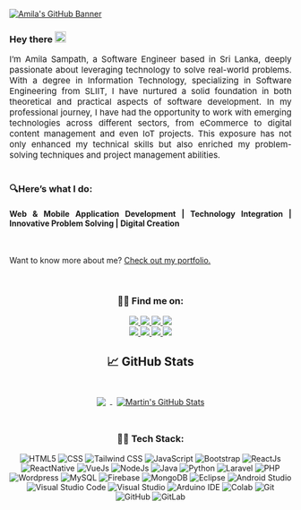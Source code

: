 [![Amila's GitHub Banner](https://i.postimg.cc/9XGd2ngS/Amila-2.jpg)](https://amilasm.theairpix.com/)
<div align="center">
<div align="justify">

<h3>Hey there <img src="https://raw.githubusercontent.com/MartinHeinz/MartinHeinz/master/wave.gif" width="20px" height="20px"></h3>

<div style="font-size:15px">I’m Amila Sampath, a Software Engineer based in Sri Lanka, deeply passionate about leveraging technology to solve real-world problems. With a degree in Information Technology, specializing in Software Engineering from SLIIT, I have nurtured a solid foundation in both theoretical and practical aspects of software development. In my professional journey, I have had the opportunity to work with emerging technologies across different sectors, from eCommerce to digital content management and even IoT projects. This exposure has not only enhanced my technical skills but also enriched my problem-solving techniques and project management abilities.</div><br>

  ### 🔍Here’s what I do:
  <h4>Web & Mobile Application Development | Technology Integration | Innovative Problem Solving | Digital Creation</h4> 

  <br>

Want to know more about me? [Check out my portfolio.](https://amilasm.theairpix.com/)
</div>
<br>

  ### 🤝🏻 Find me on:
  <div>
    <a href="https://www.linkedin.com/in/amila-sampath-807867198/">
      <img src="https://img.shields.io/badge/LinkedIn-0077B5?style=for-the-badge&logo=linkedin&logoColor=white">
    </a>
    <a href="https://www.instagram.com/amila_sm/?hl=en">
      <img src="https://img.shields.io/badge/Instagram-E4405F?style=for-the-badge&logo=instagram&logoColor=white">
    </a>
    <a href="https://www.facebook.com/amila.sampath.145/">
      <img src="https://img.shields.io/badge/Facebook-1877F2?style=for-the-badge&logo=facebook&logoColor=white">
    </a> 
    <a href="mailto:amilasampath1400@gmail.com?">
      <img src="https://img.shields.io/badge/Gmail-D14836?style=for-the-badge&logo=gmail&logoColor=white"/>
    </a>
    <br>
    <a href="https://www.youtube.com/channel/UCa6iaJWgzkQczKvq4cGsekA">
      <img src="https://img.shields.io/badge/YouTube-FF0000?style=for-the-badge&logo=youtube&logoColor=white"/>
    </a>
    <a href="https://api.whatsapp.com/send?phone=94774567518">
      <img src="https://img.shields.io/badge/Whatsapp-3DDC84?style=for-the-badge&logo=whatsapp&logoColor=white"/>
    </a>
    <a href="https://gitlab.com/amilasm">
      <img src="https://img.shields.io/badge/GitLab-330F63?style=for-the-badge&logo=gitlab&logoColor=white"/>
    </a>
    <a href="https://www.tiktok.com/@the_airpix/">
      <img src="https://img.shields.io/badge/TikTok-000000?style=for-the-badge&logo=tiktok&logoColor=white"/>
    </a>


## &#x1f4c8; GitHub Stats

<br>

<a href="https://github.com/amilasm">
  <img align="center" style="margin:0.5rem" src="https://github-readme-stats.vercel.app/api/top-langs/?username=amilasm&hide=html,css&title_color=ffffff&text_color=c9cacc&icon_color=4AB197&bg_color=1A2B34" />
</a>

<a href="https://github.com/amilasm">
  <img align="center" style="margin:0.5rem" src="https://github-readme-stats.vercel.app/api?username=amilasm&show_icons=true&line_height=27&count_private=true&title_color=ffffff&text_color=c9cacc&icon_color=4AB097&bg_color=1A2B34" alt="Martin's GitHub Stats" />
</a>

<br>
<br>

 ### 👨‍💻 Tech Stack:
  ![HTML5](https://img.shields.io/badge/HTML5-E34F26?style=for-the-badge&logo=html5&logoColor=white)
  ![CSS](https://img.shields.io/badge/CSS-239120?&style=for-the-badge&logo=css3&logoColor=white)
  ![Tailwind CSS](https://img.shields.io/badge/Tailwind_CSS-38B2AC?style=for-the-badge&logo=tailwind-css&logoColor=white)
  ![JavaScript](https://img.shields.io/badge/JavaScript-F7DF1E?style=for-the-badge&logo=javascript&logoColor=black)
  ![Bootstrap](https://img.shields.io/badge/Bootstrap-563D7C?style=for-the-badge&logo=bootstrap&logoColor=white)
  ![ReactJs](https://img.shields.io/badge/React-20232A?style=for-the-badge&logo=react&logoColor=61DAFB)
  ![ReactNative](https://img.shields.io/badge/React_Native-20232A?style=for-the-badge&logo=react&logoColor=61DAFB)
  ![VueJs](https://img.shields.io/badge/Vue.js-35495E?style=for-the-badge&logo=vue.js&logoColor=4FC08D)
  ![NodeJs](https://img.shields.io/badge/Node.js-43853D?style=for-the-badge&logo=node.js&logoColor=white)
  ![Java](https://img.shields.io/badge/Java-ED8B00?style=for-the-badge&logo=java&logoColor=white)
  ![Python](https://img.shields.io/badge/Python-14354C?style=for-the-badge&logo=python&logoColor=white)
  ![Laravel](https://img.shields.io/badge/Laravel-FF2D20?style=for-the-badge&logo=laravel&logoColor=white)
  ![PHP](https://img.shields.io/badge/PHP-777BB4?style=for-the-badge&logo=php&logoColor=white)
  ![Wordpress](https://img.shields.io/badge/Wordpress-21759B?style=for-the-badge&logo=wordpress&logoColor=white)
  ![MySQL](https://img.shields.io/badge/MySQL-00000F?style=for-the-badge&logo=mysql&logoColor=white)
  ![Firebase](https://img.shields.io/badge/firebase-%23039BE5.svg?style=for-the-badge&logo=firebase)
  ![MongoDB](https://img.shields.io/badge/MongoDB-4EA94B?style=for-the-badge&logo=mongodb&logoColor=white)
  ![Eclipse](https://img.shields.io/badge/Eclipse-FE7A16.svg?style=for-the-badge&logo=Eclipse&logoColor=white)
  ![Android Studio](https://img.shields.io/badge/Android%20Studio-3DDC84.svg?style=for-the-badge&logo=android-studio&logoColor=white)
  ![Visual Studio Code](https://img.shields.io/badge/Visual%20Studio%20Code-0078d7.svg?style=for-the-badge&logo=visual-studio-code&logoColor=white)
  ![Visual Studio](https://img.shields.io/badge/Visual%20Studio-5C2D91.svg?style=for-the-badge&logo=visual-studio&logoColor=white)
  ![Arduino IDE](https://img.shields.io/badge/Arduino_IDE-00979D?style=for-the-badge&logo=arduino&logoColor=white)
  ![Colab](https://img.shields.io/badge/Colab-F9AB00?style=for-the-badge&logo=googlecolab&color=525252)
  ![Git](https://img.shields.io/badge/git-%23F05033.svg?style=for-the-badge&logo=git&logoColor=white)
  ![GitHub](https://img.shields.io/badge/github-%23121011.svg?style=for-the-badge&logo=github&logoColor=white)
  ![GitLab](https://img.shields.io/badge/gitlab-%23181717.svg?style=for-the-badge&logo=gitlab&logoColor=white)
  <br><br>
  </div>